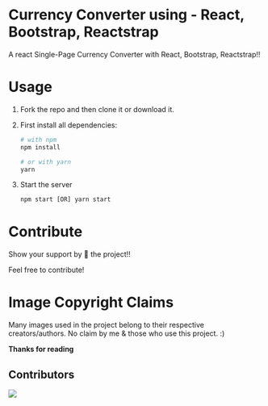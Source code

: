 # Currency Converter using - React, Bootstrap, Reactstrap

A react Single-Page Currency Converter with React, Bootstrap, Reactstrap!!

# Usage
1. Fork the repo and then clone it or download it.

2. First install all dependencies:
    ```bash
    # with npm
    npm install
    
    # or with yarn
    yarn
    ```
3. Start the server
    ```javascript
    npm start [OR] yarn start
    ```
# Contribute
Show your support by 🌟 the project!!

Feel free to contribute!

# Image Copyright Claims
Many images used in the project belong to their respective creators/authors. No claim by me & those who use this project. :)

**Thanks for reading**

## Contributors

<a href="https://ihatetomatoes.net/"><img src="https://ihatetomatoes.net/wp-content/themes/ihatetomatoes/images/img_ihatetomatoes-logo.svg?width=890"></a>